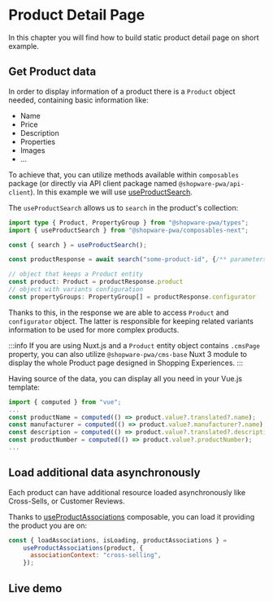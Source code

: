 # Product Detail Page

In this chapter you will find how to build static product detail page on short example.

## Get Product data

In order to display information of a product there is a `Product` object needed, containing basic information like:
- Name
- Price
- Description
- Properties
- Images
- ...

To achieve that, you can utilize methods available within `composables` package (or directly via API client package named `@shopware-pwa/api-client`). In this example we will use [useProductSearch](../../../packages/composables/useProductSearch.md). 

The `useProductSearch` allows us to `search` in the product's collection:

```ts
import type { Product, PropertyGroup } from "@shopware-pwa/types";
import { useProductSearch } from "@shopware-pwa/composables-next";

const { search } = useProductSearch();

const productResponse = await search("some-product-id", {/** parameters omitted */})

// object that keeps a Product entity
const product: Product = productResponse.product
// object with variants configuration
const propertyGroups: PropertyGroup[] = productResponse.configurator 
```

Thanks to this, in the response we are able to access `Product` and `configurator` object. The latter is responsible for keeping related variants information to be used for more complex products.

:::info
If you are using Nuxt.js and a `Product` entity object contains `.cmsPage` property, you can also utilize `@shopware-pwa/cms-base` Nuxt 3 module to display the whole Product page designed in Shopping Experiences.
:::


Having source of the data, you can display all you need in your Vue.js template:

```js
import { computed } from "vue";
...
const productName = computed(() => product.value?.translated?.name);
const manufacturer = computed(() => product.value?.manufacturer?.name);
const description = computed(() => product.value?.translated?.description);
const productNumber = computed(() => product.value?.productNumber);
...
```

## Load additional data asynchronously

Each product can have additional resource loaded asynchronously like Cross-Sells, or Customer Reviews.

Thanks to [useProductAssociations](../../../packages/composables/useProductAssociations.md) composable, you can load it providing the product you are on:

```js
const { loadAssociations, isLoading, productAssociations } =
    useProductAssociations(product, {
      associationContext: "cross-selling",
    });
```

## Live demo

<StackBlitzLiveExample projectPath="shopware/frontends/tree/main/examples/product-detail-page" openPath="/" />


